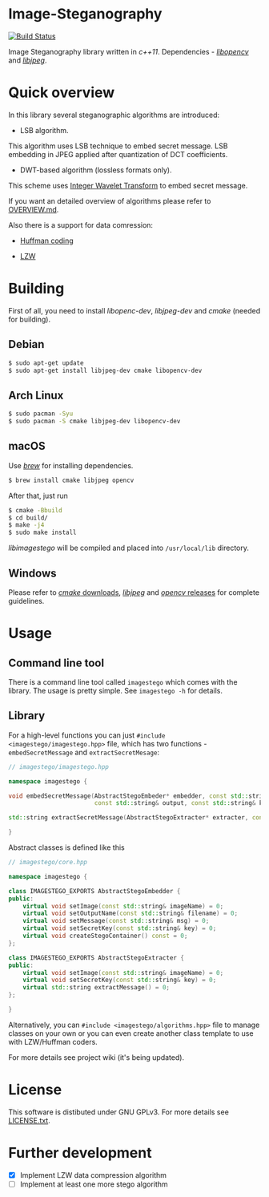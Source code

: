 # Image-Steganography

[![Build Status](https://travis-ci.com/shreddered/Image-Steganography.svg?branch=master)](https://travis-ci.com/shreddered/Image-Steganography)

Image Steganography library written in _c++11_.
Dependencies - [_libopencv_](https://github.com/opencv/opencv) and [_libjpeg_](http://www.ijg.org/).

# Quick overview

In this library several steganographic algorithms are introduced:

* LSB algorithm.

This algorithm uses LSB technique to embed secret message.
LSB embedding in JPEG applied after quantization of DCT coefficients.

* DWT-based algorithm (lossless formats only).

This scheme uses [Integer Wavelet Transform](https://stackoverflow.com/questions/15802827/how-can-dwt-be-used-in-lsb-substitution-steganography) to embed secret message.

If you want an detailed overview of algorithms please refer to [OVERVIEW.md](https://github.com/shreddered/Image-Steganography/blob/master/OVERVIEW.md).

Also there is a support for data comression:

* [Huffman coding](https://en.wikipedia.org/wiki/Huffman_coding)

* [LZW](https://en.wikipedia.org/wiki/Lempel%E2%80%93Ziv%E2%80%93Welch)

# Building

First of all, you need to install _libopenc-dev_, _libjpeg-dev_ and _cmake_ (needed for building).

## Debian
```bash
$ sudo apt-get update
$ sudo apt-get install libjpeg-dev cmake libopencv-dev
```
## Arch Linux
```bash
$ sudo pacman -Syu
$ sudo pacman -S cmake libjpeg-dev libopencv-dev
```
## macOS
Use [_brew_](https://brew.sh/) for installing dependencies.
```bash
$ brew install cmake libjpeg opencv
```
After that, just run
```bash
$ cmake -Bbuild
$ cd build/
$ make -j4
$ sudo make install
```
_libimagestego_ will be compiled and placed into `/usr/local/lib` directory.

## Windows

Please refer to [_cmake_ downloads](https://cmake.org/download/), [_libjpeg_](http://www.ijg.org/)
and [_opencv_ releases](https://opencv.org/releases/) for complete guidelines.

# Usage

## Command line tool

There is a command line tool called `imagestego` which comes with the library.
The usage is pretty simple. See `imagestego -h` for details.

## Library

For a high-level functions you can just `#include <imagestego/imagestego.hpp>` file,
which has two functions - `embedSecretMessage` and `extractSecretMesage`:

```c++
// imagestego/imagestego.hpp

namespace imagestego {

void embedSecretMessage(AbstractStegoEmbeder* embedder, const std::string& input, 
                        const std::string& output, const std::string& key);

std::string extractSecretMessage(AbstractStegoExtracter* extracter, const std::string& key);

}
```

Abstract classes is defined like this

```c++
// imagestego/core.hpp

namespace imagestego {

class IMAGESTEGO_EXPORTS AbstractStegoEmbedder {
public:
    virtual void setImage(const std::string& imageName) = 0;
    virtual void setOutputName(const std::string& filename) = 0;
    virtual void setMessage(const std::string& msg) = 0;
    virtual void setSecretKey(const std::string& key) = 0;
    virtual void createStegoContainer() const = 0;
};

class IMAGESTEGO_EXPORTS AbstractStegoExtracter {
public:
    virtual void setImage(const std::string& imageName) = 0;
    virtual void setSecretKey(const std::string& key) = 0;
    virtual std::string extractMessage() = 0;
};

}
```

Alternatively, you can `#include <imagestego/algorithms.hpp>` file to manage classes on your own
or you can even create another class template to use with LZW/Huffman coders.

For more details see project wiki (it's being updated).

# License

This software is distibuted under GNU GPLv3. For more details see [LICENSE.txt](https://github.com/shreddered/Image-Steganography/blob/master/LICENSE.txt).

# Further development
- [x] Implement LZW data compression algorithm
- [ ] Implement at least one more stego algorithm
